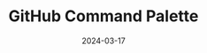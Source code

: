 ---
layout: post
title: 'GitHub Command Palette'
video-link: https://ant.umn.edu/embedded/xfwyjfwvqc
date: 2024-03-17
application: github
flow-type: search
tags: [web,discovery,hotkeys]
---